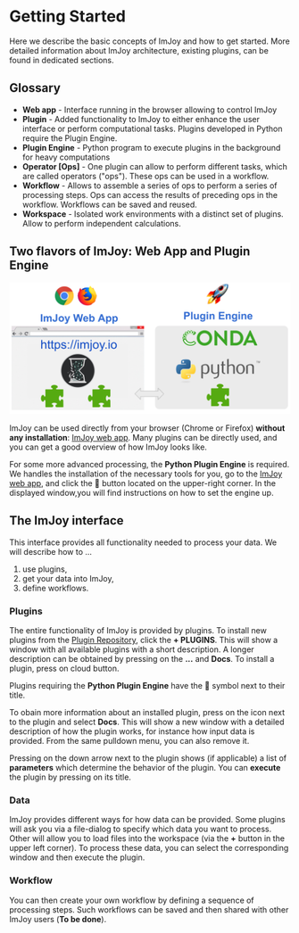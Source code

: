 # Getting Started

Here we describe the basic concepts of ImJoy and how to get started. More detailed
information about ImJoy architecture, existing plugins, can be found
in dedicated sections.

##  Glossary
* **Web app** - Interface running in the browser allowing to control ImJoy   
* **Plugin** - Added functionality to ImJoy to either enhance the user interface or perform computational tasks. Plugins developed in Python require the Plugin Engine.
* **Plugin Engine** - Python program to execute plugins in the background for heavy computations
* **Operator [Ops]** - One plugin can allow to perform different tasks, which are called operators ("ops"). These ops can be used in a workflow.
* **Workflow** - Allows to assemble a series of ops to perform a series of processing steps. Ops can access the results of preceding ops in the workflow. Workflows can be saved and reused.
* **Workspace** - Isolated work environments with a distinct set of plugins. Allow to perform independent calculations. 

##  Two flavors of ImJoy: Web App and Plugin Engine

<img src="./asserts/imjoy-webapp-engine.png" width="800px"></img>

ImJoy can be used  directly from your browser (Chrome or Firefox) **without any installation**: [ImJoy web app](https://imjoy.io/#/app). Many plugins can be
directly used, and you can get a good overview of how ImJoy looks like.

For some more advanced processing, the **Python Plugin Engine**  is required.
We handles the installation of the necessary tools for you, go to the [ImJoy web app](https://imjoy.io/#/app), and click the 🚀 button located on the upper-right corner.
In the displayed window,you will find instructions on how to set the engine up.

##  The ImJoy interface
This interface provides all functionality needed to process your data. We will
describe how to ...
1. use plugins,
2. get your data into ImJoy,
3. define workflows.

### Plugins
The entire functionality of ImJoy is provided by plugins. To install new plugins from the [Plugin Repository](https://github.com/oeway/ImJoy-Plugins), click the **+ PLUGINS**. This will show a window with all available plugins with a short description. A longer description can be
obtained by pressing on the **...** and **Docs**. To install a plugin, press on cloud button.

Plugins requiring the **Python Plugin Engine** have the 🚀 symbol next to their title.

To obain more information about an installed plugin, press on the icon next to
the plugin and select **Docs**. This will show a new window with a detailed
description of how the plugin works, for instance how input data
is provided. From the same pulldown menu, you can also remove it.

Pressing on the down arrow next to the plugin shows (if applicable) a list of
**parameters** which determine the behavior of the plugin. You can **execute**
the plugin by pressing on its title.

### Data
ImJoy provides different ways for how data can be provided. Some plugins will
ask you via a file-dialog to specify which data you want to process. Other will
allow you to load files into the workspace (via the **+** button in the upper
left corner). To process these data, you can select the corresponding window and
then execute the plugin.

### Workflow
You can then create your own workflow by defining a sequence of processing steps.
Such workflows can be saved and then shared with other ImJoy users (**To be done**).
